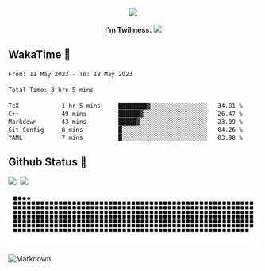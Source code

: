 <div align="center">
<img src="https://images.weserv.nl/?url=avatars.githubusercontent.com/u/10475770?v=4&h=360&w=360&fit=cover&mask=circle&maxage=7d"/>
</div>

<div align="center">

**I'm Twiliness.** <a href="https://github.com/DarkHighness"><img src="https://media.giphy.com/media/hvRJCLFzcasrR4ia7z/giphy.gif" width="5%"></a>

</div>

## WakaTime 🧐

<!--START_SECTION:waka-->

```text
From: 11 May 2023 - To: 18 May 2023

Total Time: 3 hrs 5 mins

TeX            1 hr 5 mins     ████████▓░░░░░░░░░░░░░░░░   34.81 %
C++            49 mins         ██████▓░░░░░░░░░░░░░░░░░░   26.47 %
Markdown       43 mins         █████▓░░░░░░░░░░░░░░░░░░░   23.09 %
Git Config     8 mins          █░░░░░░░░░░░░░░░░░░░░░░░░   04.26 %
YAML           7 mins          █░░░░░░░░░░░░░░░░░░░░░░░░   03.98 %
```

<!--END_SECTION:waka-->

## Github Status 🥰

<div style="display: flex; gap: 8px;">
<img src="https://github-readme-stats.vercel.app/api?username=DarkHighness&count_private=true&show_icons=true&hide_border=true"/>
<img src="https://github-readme-stats.vercel.app/api/top-langs/?username=DarkHighness&hide_border=true"/>
</div>

<!-- ![3D-Profile](https://raw.githubusercontent.com/DarkHighness/DarkHighness/master/profile-3d-contrib/profile-south-season-animate.svg) -->

![Snake-Profile](https://raw.githubusercontent.com/DarkHighness/DarkHighness/master/dist/github-snake.svg)

 ![Markdown](https://img.shields.io/badge/markdown%20💘-%23000000.svg?style=for-the-badge&logo=markdown&logoColor=white)


